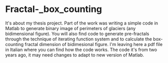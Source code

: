 # Fractal-_box_counting
It's about my thesis project. Part of the work was writing a simple code in Matlab to generate binary image of perimeters of glaciers (any bidimensional figure). You will also find code to generate pre-fractals through the technique of iterating function system and to calculate the box-counting fractal dimension of bidimesional figure.
I'm leaving here a pdf file in Italian where you can find how the code works. The code it's from two years ago, it may need changes to adapt to new version of Matlab.
